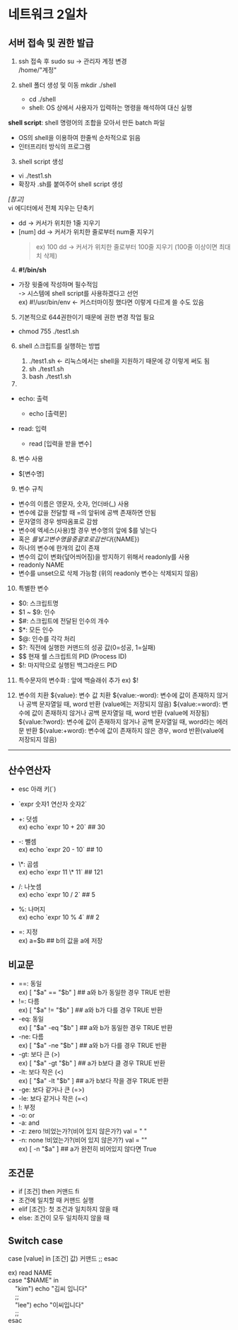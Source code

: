 # 네트워크 2일차

## 서버 접속 및 권한 발급

1. ssh 접속 후
   sudo su -> 관리자 계정 변경  
   /home/"계정"

2. shell 폴더 생성 및 이동
   mkdir ./shell  
   - cd ./shell  
   - shell: OS 상에서 사용자가 입력하는 명령을 해석하여 대신 실행  

**shell script**: shell 명령어의 조합을 모아서 만든 batch 파일
- OS의 shell을 이용하여 한줄씩 순차적으로 읽음
- 인터프리터 방식의 프로그램

3. shell script 생성  
- vi ./test1.sh  
- 확장자 .sh를 붙여주어 shell script 생성

*[참고]*  
vi 에디터에서 전체 지우는 단축키
- dd -> 커서가 위치한 1줄 지우기
- [num] dd -> 커서가 위치한 줄로부터 num줄 지우기
  > ex) 100 dd -> 커서가 위치한 줄로부터 100줄 지우기
  > (100줄 이상이면 최대치 삭제)

4. <b>#!/bin/sh</b>  
- 가장 윗줄에 작성하며 필수적임  
   -> 시스템에 shell script를 사용하겠다고 선언  
ex) #!/usr/bin/env  <- 커스터마이징 했다면 이렇게 다르게 쓸 수도 있음

5. 기본적으로 644권한이기 때문에 권한 변경 작업 필요  
- chmod 755 ./test1.sh

6. shell 스크립트를 실행하는 방법
    1) ./test1.sh    <- 리눅스에서는 shell을 지원하기 때문에 걍 이렇게 써도 됨
    2) sh ./test1.sh
    3) bash ./test1.sh

7. 
  - echo: 출력  
    * echo [출력문]

  - read: 입력
    * read [입력을 받을 변수]

8. 변수 사용
  - $[변수명]

9. 변수 규칙
- 변수의 이름은 영문자, 숫자, 언더바(_) 사용
- 변수에 값을 전달할 때 =의 앞뒤에 공백 존재하면 안됨
- 문자열의 경우 쌍따옴표로 감쌈
- 변수에 엑세스(사용)할 경우 변수명의 앞에 $를 넣는다
- 혹은 $를 넣고 변수명을 중괄호로 감싼다 (${NAME})
- 하나의 변수에 한개의 값이 존재
- 변수의 값이 변화(덮어씌어짐)을 방지하기 위해서 readonly를 사용
- readonly NAME
- 변수를 unset으로 삭제 가능함 (위의 readonly 변수는 삭제되지 않음)

10. 특별한 변수
- $0: 스크립트명
- $1 ~ $9: 인수
- $#: 스크립트에 전달된 인수의 개수
- $*: 모든 인수
- $@: 인수를 각각 처리
- $?: 직전에 실행한 커맨드의 성공 값(0=성공, 1=실패)
- $$ 현재 쉘 스크립트의 PID (Process ID)
- $!: 마지막으로 실행된 백그라운드 PID

11. 특수문자의 변수화
  \: 앞에 백슬래쉬 추가 ex) $\!

12. 변수의 치환
  ${value}: 변수 값 치환
  ${value:-word}: 변수에 값이 존재하지 않거나 공백 문자열일 때, word 반환 (value에는 저장되지 않음)
  ${value:=word}: 변수에 값이 존재하지 않거나 공백 문자열일 때, word 반환 (value에 저장됨)
  ${value:?word}: 변수에 값이 존재하지 않거나 공백 문자열일 때, word라는 에러문 반환
  ${value:+word}: 변수에 값이 존재하지 않은 경우, word 반환(value에 저장되지 않음)

-------------------

## 산수연산자
- esc 아래 키(`)
- \`expr 숫자1 연산자 숫자2`

- +: 덧셈  
ex) echo \`expr 10 + 20` ## 30
- -: 뺄셈  
ex) echo \`expr 20 - 10` ## 10
- \\*: 곱셈  
ex) echo \`expr 11 \\\* 11` ## 121
- /: 나눗셈  
ex) echo \`expr 10 / 2` ## 5
- %: 나머지  
ex) echo \`expr 10 % 4` ## 2

- =: 지정  
ex) a=$b ## b의 값을 a에 저장

## 비교문
- ==: 동일  
ex) [ "$a" == "$b" ] ## a와 b가 동일한 경우 TRUE 반환
- !=: 다름  
ex) [ "$a" != "$b" ] ## a와 b가 다를 경우 TRUE 반환
- -eq: 동일  
ex) [ "$a" -eq "$b" ] ## a와 b가 동일한 경우 TRUE 반환
- -ne: 다름  
ex) [ "$a" -ne "$b" ] ## a와 b가 다를 경우 TRUE 반환
- -gt: 보다 큰 (>)  
ex) [ "$a" -gt "$b" ] ## a가 b보다 클 경우 TRUE 반환
- -lt: 보다 작은 (<)  
ex) [ "$a" -lt "$b" ] ## a가 b보다 작을 경우 TRUE 반환
- -ge: 보다 같거나 큰 (=>)  
- -le: 보다 같거나 작은 (=<)
- !: 부정
- -o: or
- -a: and
- -z: zero !비었는가?(비어 있지 않은가?) val = " "
- -n: none !비었는가?(비어 있지 않은가?) val = ""  
ex) [ -n "$a" ] ## a가 완전히 비어있지 않다면 True

## 조건문
- if [조건] then 커맨드 fi
- 조건에 일치할 때 커맨드 실행
- elif [조건]: 첫 조건과 일치하지 않을 때
- else: 조건이 모두 일치하지 않을 때

## Switch case
case [value] in [조건] 값) 커맨드 ;; esac

ex)
read NAME  
case "$NAME" in  
&nbsp;&nbsp;&nbsp;&nbsp;"kim") echo "김씨 입니다"  
&nbsp;&nbsp;&nbsp;&nbsp;;;  
&nbsp;&nbsp;&nbsp;&nbsp;"lee") echo "이씨입니다"  
&nbsp;&nbsp;&nbsp;&nbsp;;;  
esac
